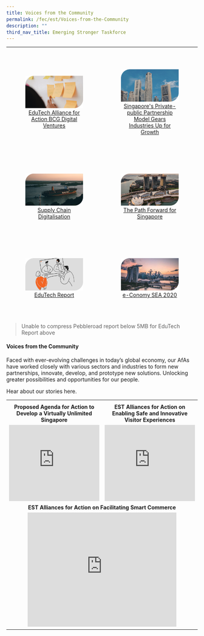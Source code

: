 ```yaml
---
title: Voices from the Community
permalink: /fec/est/Voices-from-the-Community
description: ""
third_nav_title: Emerging Stronger Taskforce
---
```

<table style="text-align:center">
	<tr style="border-bottom:hidden">
		<th style="width:50%"></th>
		<th style="width:50%"></th>
	</tr>
	<tr style="border-bottom:hidden">
		<td style="padding:10%">
			<a href="/files/FEC/EST/Voices%20from%20the%20Community/BCGDV%20Article.pdf"><img src="/images/FEC/EST/Voices%20from%20the%20Community/EST%20_VoicesBCGDV.jpeg" alt="BCGDV">EduTech Alliance for Action
BCG Digital Ventures</a>
		</td>
		<td style="padding:10%">
			<a href="/files/FEC/EST/Voices%20from%20the%20Community/JTC%20Article.pdf"><img src="/images/FEC/EST/Voices%20from%20the%20Community/EST%20_VoicesJTC.jpeg" alt="JTC">Singapore's Private-public Partnership
Model Gears Industries Up for Growth</a>
		</td>
	</tr>
		<tr style="border-bottom:hidden">
		<td style="padding:10%">
			<a href="/files/FEC/EST/Voices%20from%20the%20Community/Supply%20Chain%20Digitalisation_PwC.pdf"><img src="/images/FEC/EST/Voices%20from%20the%20Community/EST%20_VoicesSupplyChain.jpeg" alt="Supply Chain">Supply Chain Digitalisation</a>
		</td>
		<td style="padding:10%">
			<a href="/files/FEC/EST/Voices%20from%20the%20Community/The%20path%20forward%20for%20Singapore_McKinsey.pdf"><img src="/images/FEC/EST/Voices%20from%20the%20Community/EST%20_VoicesPath.jpeg" alt="The Path Forward">The Path Forward for Singapore</a>
		</td>
	</tr>
	<tr style="border-bottom:hidden">
		<td style="padding:10%">
			<a href="/files/FEC/EST/Voices%20from%20the%20Community/PebbleRoad%20EduTech%20Report.pdf"><img src="/images/FEC/EST/Voices%20from%20the%20Community/EST%20_VoicesEduTech.jpeg" alt="EduTech">EduTech Report</a>
		</td>
		<td style="padding:10%">
			<a href="/files/FEC/EST/Voices%20from%20the%20Community/e-Conomy_SEA_2020_Report.pdf"><img src="/images/FEC/EST/Voices%20from%20the%20Community/EST%20_VoicesEConomy.jpeg" alt="e-Conomy SEA">e-Conomy SEA 2020</a>
		</td>
	</tr>
</table>

> Unable to compress Pebbleroad report below 5MB for EduTech Report above

#### Voices from the Community

Faced with ever-evolving challenges in today’s global economy, our AfAs have worked closely with various sectors and industries to form new partnerships, innovate, develop, and prototype new solutions. Unlocking greater possibilities and opportunities for our people.

Hear about our stories here.

<table style="text-align:center">
	<tr>
		<th style="width:50%"></th>
		<th style="width:50%"></th>
	</tr>
	<tr style="border-bottom:hidden;">
		<td><strong>Proposed Agenda for Action to Develop a Virtually Unlimited Singapore</strong></td>
		<td><strong>EST Alliances for Action on Enabling Safe and Innovative Visitor Experiences</strong></td>
	</tr>
	<tr>
		<td><div><iframe width="100%" height="200" src="https://www.youtube.com/embed/fRtWqwvMUk4" title="EST Proposes Agenda for Action for a Virtually Unlimited Singapore" frameborder="0" allow="accelerometer; autoplay; clipboard-write; encrypted-media; gyroscope; picture-in-picture" allowfullscreen></iframe></div></td>
		<td><div><iframe width="100%" height="200" src="https://www.youtube.com/embed/J3TCrKOvQ8E" title="EST Alliances for Action on Enabling Safe and Innovative Visitor Experiences (MICE)" frameborder="0" allow="accelerometer; autoplay; clipboard-write; encrypted-media; gyroscope; picture-in-picture" allowfullscreen></iframe></div></td>
	</tr>
	<tr style="border-bottom:hidden;">
		<td colspan="2"><strong>EST Alliances for Action on Facilitating Smart Commerce</strong></td>
	</tr>
	<tr>
		<td colspan="2"><iframe width="80%" height="300" src="https://www.youtube.com/embed/EszBU7kEolY" title="EST Alliances for Action on Facilitating Smart Commerce" frameborder="0" allow="accelerometer; autoplay; clipboard-write; encrypted-media; gyroscope; picture-in-picture" allowfullscreen></iframe></td>
	</tr>
</table>